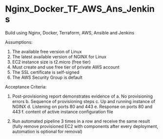 # Nginx_Docker_TF_AWS_Ans_Jenkins

Build using Nginx, Docker, Terraform, AWS, Ansible and Jenkins

Assumptions:

1.  The available free version of Linux
2.  The latest available version of NGINX for Linux
3.  EC2 instance size is t2.micro (free tier)
4.  Must create and use free tier of private AWS account
5.  The SSL certificate is self-signed
6.  The AWS Security Group is default

Acceptance Criteria:

1.  Post-provisioning report demonstrates evidence of
    a. No provisioning errors
    b. Sequence of provisioning steps
    c. Up and running instance of NGINX
    d. Listening on ports 80 and 443
    e. Response on ports 80 and 443
    f. content of active instance configuration file

2.  Run automated pipeline 3 times in a row and receive the same result (fully remove provisioned EC2 with components after every deployment, automation is optional for removal)
